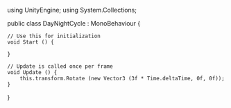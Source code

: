 using UnityEngine;
using System.Collections;

public class DayNightCycle : MonoBehaviour {

	// Use this for initialization
	void Start () {
	
	}
	
	// Update is called once per frame
	void Update () {
		this.transform.Rotate (new Vector3 (3f * Time.deltaTime, 0f, 0f));
	}
}
